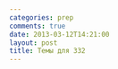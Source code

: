 ```yaml
---
categories: prep
comments: true
date: 2013-03-12T14:21:00
layout: post
title: Темы для 332
---
```


